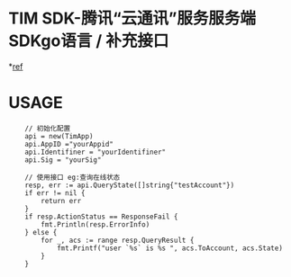 # TIM SDK-腾讯“云通讯”服务服务端SDKgo语言 / 补充接口


*[ref](https://github.com/xjcloudy/tencent-im-restapi-go)


# USAGE

```golang
    // 初始化配置
    api = new(TimApp)
    api.AppID ="yourAppid"
    api.Identifiner = "yourIdentifiner"
    api.Sig = "yourSig"

    // 使用接口 eg:查询在线状态
    resp, err := api.QueryState([]string{"testAccount"})
    if err != nil {
        return err
    }
    if resp.ActionStatus == ResponseFail {
        fmt.Println(resp.ErrorInfo)
    } else {
        for _, acs := range resp.QueryResult {
            fmt.Printf("user `%s` is %s ", acs.ToAccount, acs.State)
        }
    }

```
